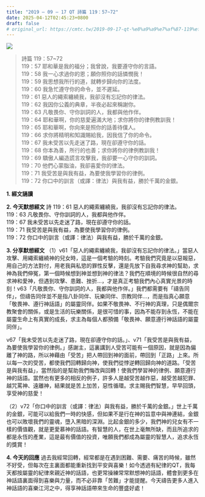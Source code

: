 ```yaml
---
title: "2019 – 09 – 17 QT 詩篇 119：57~72"
date: 2025-04-12T02:45:23+0800
draft: false
# original_url: https://cmtc.tw/2019-09-17-qt-%e8%a9%a9%e7%af%87-119%ef%bc%9a5772
---
```


![](/images/qt.jpg)
> 詩篇 119：57\~72  
> 119：57 耶和華是我的福分；我曾說，我要遵守你的言語。  
> 119：58 我一心求過你的恩；願你照你的話憐憫我！  
> 119：59 我思想我所行的道，就轉步歸向你的法度。  
> 119：60 我急忙遵守你的命令，並不遲延。  
> 119：61 惡人的繩索纏繞我，我卻沒有忘記你的律法。  
> 119：62 我因你公義的典章，半夜必起來稱謝你。  
> 119：63 凡敬畏你、守你訓詞的人，我都與他作伴。  
> 119：64 耶和華啊，你的慈愛遍滿大地；求你將你的律例教訓我！  
> 119：65 耶和華啊，你向來是照你的話善待僕人。  
> 119：66 求你將精明和知識賜給我，因我信了你的命令。  
> 119：67 我未受苦以先走迷了路，現在卻遵守你的話。  
> 119：68 你本為善，所行的也善；求你將你的律例教訓我！  
> 119：69 驕傲人編造謊言攻擊我，我卻要一心守你的訓詞。  
> 119：70 他們心蒙脂油，我卻喜愛你的律法。  
> 119：71 我受苦是與我有益，為要使我學習你的律例。  
> 119：72 你口中的訓言（或譯：律法）與我有益，勝於千萬的金銀。

**1. 經文誦讀**

**2.  今天默想經文**
詩 119：61 惡人的繩索纏繞我，我卻沒有忘記你的律法。  
119：63 凡敬畏你、守你訓詞的人，我都與他作伴。  
119：67 我未受苦以先走迷了路，現在卻遵守你的話。  
119：71 我受苦是與我有益，為要使我學習你的律例。  
119：72 你口中的訓言（或譯：律法）與我有益，勝於千萬的金銀。

**3. 分享默想經文**
（1）v61「惡人的繩索纏繞我，我卻沒有忘記你的律法。」當惡人攻擊、用繩索纏繞神的兒女時，這是一個考驗的時刻。考驗我們究竟是以惡報惡，用自己的方法對付，用老我與私慾的罪性反擊，還是先放下自我尋求神的幫助，求神為我們伸冤，第一個時候想到神並想到神的律法？我們在順境的時候很自然的尋求神和愛神，但遇到攻擊、患難、挫折…，才是真正考驗我們內心真實光景的時刻！v63「凡敬畏你、守你訓詞的人，我都與他作伴。」我們都需要有「禱告同伴」，但禱告同伴並不是指八卦同伴、玩樂同伴、宗教同伴…，而是指真心願意「敬畏神、遵行神話語」的屬靈同伴。如果不敬畏神、不行神的真理，只是偶爾宗教聚會的關係，或是生活的玩樂關係，是很可惜的事，因為不能存到永恆，不能在屬靈生命上有真實的成長，求主為每個人都預備「敬畏神、願意遵行神話語的屬靈同伴」。

v67「我未受苦以先走迷了路，現在卻遵守你的話。」、v71「我受苦是與我有益，為要使我學習你的律例。」感謝主，這裏講到人受苦可能有一個原因，就是因為偏離了神的路，所以神藉由「受苦」把人帶回到神的面前，帶回到「正路」上來。所以每一次的受苦，都使我們回轉歸向神，使我們從悖逆轉回歸向神的道路。「受苦是與我有益」，當然指的是幫助我們悔改與回轉！使我們學習神的律例、願意遵行神的話語。當然也有更多的相反的例子，許多人是越受苦越作惡，越受苦越犯罪、越咒罵神、遠離神，結果就是苦上加苦，惡性循環。求主賜我們智慧，早早回頭，享受神的慈愛！

（2）v72「你口中的訓言（或譯：律法）與我有益，勝於千萬的金銀。」世上千萬的金銀，可能可以給我們一時的快感，但如果不是行在神的旨意中與神連結，金銀也可以敗壞我們的靈魂，墮入黑暗的深淵。比起金銀的多少，我們神的兒女有不一樣的價值觀，就是更愛慕神的話語。有智慧的人，在世上毫無所缺，而且所追求的都是永恆的產業，這是最有價值的投資，唯願我們都成為屬靈的智慧人，追求永恆的獎賞！

**4. 今天的回應**
過去我經常回轉，經常都是在遇到困難、需要、痛苦的時候，雖然不好受，但每次在主裏面都能重新找到平安與喜樂！如今透過有紀律的QT，我每天都按屬靈的紀律來親近神的話語，也更常操練常常默想神的話語，體會到更多在神話語裏面得到喜樂與力量，而不必非靠「苦難」才能提醒。今天禱告更多人進入神話語的喜樂江河之中，得享神話語帶來生命的豐盛好處！
